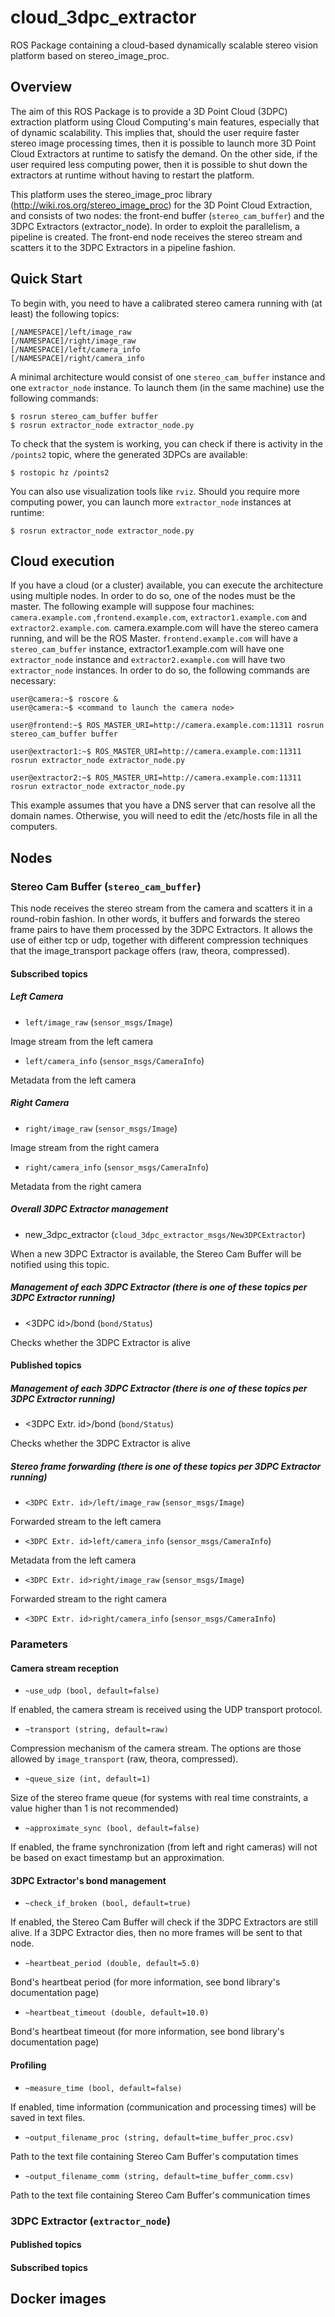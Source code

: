 # cloud_3dpc_extractor
ROS Package containing a cloud-based dynamically scalable stereo vision platform based on stereo_image_proc.

## Overview
The aim of this ROS Package is to provide a 3D Point Cloud (3DPC) extraction platform using Cloud Computing's main 
features, especially that of dynamic scalability. This implies that, should the user require faster stereo image 
processing times, then it is possible to launch more 3D Point Cloud Extractors at runtime to satisfy the demand. On the other
side, if the user required less computing power, then it is possible to shut down the extractors at runtime without
having to restart the platform. 

This platform uses the stereo_image_proc library (http://wiki.ros.org/stereo_image_proc) for the 3D Point Cloud Extraction,
and consists of two nodes: the front-end buffer (`stereo_cam_buffer`) and the 3DPC Extractors (extractor_node). In order
to exploit the parallelism, a pipeline is created. The front-end node receives the stereo stream and scatters it to the 3DPC Extractors in a pipeline fashion. 

## Quick Start
To begin with, you need to have a calibrated stereo camera running with (at least) the following topics:
```
[/NAMESPACE]/left/image_raw
[/NAMESPACE]/right/image_raw
[/NAMESPACE]/left/camera_info
[/NAMESPACE]/right/camera_info
```
A minimal architecture would consist of one `stereo_cam_buffer` instance and one `extractor_node` instance. To launch them (in the same machine) use the following commands:
```
$ rosrun stereo_cam_buffer buffer
$ rosrun extractor_node extractor_node.py
```
To check that the system is working, you can check if there is activity in the `/points2` topic, where the generated 3DPCs are available:

`$ rostopic hz /points2`

You can also use visualization tools like `rviz`. Should you require more computing power, you can launch more `extractor_node` instances at runtime:

`$ rosrun extractor_node extractor_node.py`

## Cloud execution
If you have a cloud (or a cluster) available, you can execute the architecture using multiple nodes. In order to do so, one of the nodes must be the master. The following example will suppose four machines: `camera.example.com` ,`frontend.example.com`, `extractor1.example.com` and `extractor2.example.com`. camera.example.com will have the stereo camera running, and will be the ROS Master. `frontend.example.com` will have a `stereo_cam_buffer` instance, extractor1.example.com will have one `extractor_node` instance and `extractor2.example.com` will have two `extractor_node` instances. In order to do so, the following commands are necessary:

```
user@camera:~$ roscore &
user@camera:~$ <command to launch the camera node>

user@frontend:~$ ROS_MASTER_URI=http://camera.example.com:11311 rosrun stereo_cam_buffer buffer

user@extractor1:~$ ROS_MASTER_URI=http://camera.example.com:11311 rosrun extractor_node extractor_node.py

user@extractor2:~$ ROS_MASTER_URI=http://camera.example.com:11311 rosrun extractor_node extractor_node.py
```

This example assumes that you have a DNS server that can resolve all the domain names. Otherwise, you will need to
edit the /etc/hosts file in all the computers. 

## Nodes

### Stereo Cam Buffer (`stereo_cam_buffer`)
This node receives the stereo stream from the camera and scatters it in a round-robin fashion. In other words, it buffers and forwards the stereo frame pairs to have them processed by the 3DPC Extractors. It allows the use of either tcp or udp, together with different compression techniques that the image_transport package offers (raw, theora, compressed). 

#### Subscribed topics
##### Left Camera
* `left/image_raw` (`sensor_msgs/Image`)

 Image stream from the left camera
* `left/camera_info` (`sensor_msgs/CameraInfo`)

 Metadata from the left camera

##### Right Camera
* `right/image_raw` (`sensor_msgs/Image`)

 Image stream from the right camera
* `right/camera_info` (`sensor_msgs/CameraInfo`)

 Metadata from the right camera

##### Overall 3DPC Extractor management
* new_3dpc_extractor (`cloud_3dpc_extractor_msgs/New3DPCExtractor`)
 
When a new 3DPC Extractor is available, the Stereo Cam Buffer will be notified using this topic.

##### Management of each 3DPC Extractor (there is one of these topics per 3DPC Extractor running) 
* <3DPC id>/bond (`bond/Status`)

Checks whether the 3DPC Extractor is alive 

#### Published topics

##### Management of each 3DPC Extractor (there is one of these topics per 3DPC Extractor running) 
* <3DPC Extr. id>/bond (`bond/Status`)

Checks whether the 3DPC Extractor is alive 

##### Stereo frame forwarding  (there is one of these topics per 3DPC Extractor running) 

* `<3DPC Extr. id>/left/image_raw` (`sensor_msgs/Image`)

 Forwarded stream to the left camera
* `<3DPC Extr. id>left/camera_info` (`sensor_msgs/CameraInfo`)

 Metadata from the left camera

* `<3DPC Extr. id>right/image_raw` (`sensor_msgs/Image`)

Forwarded stream to the right camera

* `<3DPC Extr. id>right/camera_info` (`sensor_msgs/CameraInfo`)

### Parameters

#### Camera stream reception

* `~use_udp (bool, default=false)`

If enabled, the camera stream is received using the UDP transport protocol.

* `~transport (string, default=raw)`

Compression mechanism of the camera stream. The options are those allowed by `image_transport` (raw, theora, compressed).

* `~queue_size (int, default=1)`

Size of the stereo frame queue (for systems with real time constraints, a value higher than 1 is not recommended) 

* `~approximate_sync (bool, default=false)`
 
If enabled, the frame synchronization (from left and right cameras) will not be based on exact timestamp but an approximation.

#### 3DPC Extractor's bond management

* `~check_if_broken (bool, default=true)`

If enabled, the Stereo Cam Buffer will check if the 3DPC Extractors are still alive. If a 3DPC Extractor dies, then no more frames will be sent to that node. 

* `~heartbeat_period (double, default=5.0)`
 
Bond's heartbeat period (for more information, see bond library's documentation page)

* `~heartbeat_timeout (double, default=10.0)`
 
Bond's heartbeat timeout (for more information, see bond library's documentation page)

#### Profiling

* `~measure_time (bool, default=false)`

If enabled, time information (communication and processing times) will be saved in text files.

* `~output_filename_proc (string, default=time_buffer_proc.csv)`

Path to the text file containing Stereo Cam Buffer's computation times

* `~output_filename_comm (string, default=time_buffer_comm.csv)`

Path to the text file containing Stereo Cam Buffer's communication times

### 3DPC Extractor (`extractor_node`)

#### Published topics

#### Subscribed topics

## Docker images
